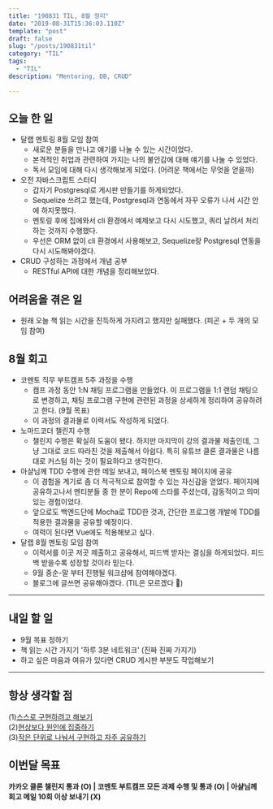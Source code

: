 ```yaml
---
title: "190831 TIL, 8월 정리"
date: "2019-08-31T15:36:03.110Z"
template: "post"
draft: false
slug: "/posts/190831til"
category: "TIL"
tags:
  - "TIL"
description: "Mentoring, DB, CRUD"

---
```


## 오늘 한 일

- 달랩 멘토링 8월 모임 참여
  - 새로운 분들을 만나고 얘기를 나눌 수 있는 시간이었다.
  - 본격적인 취업과 관련하여 가지는 나의 불안감에 대해 얘기를 나눌 수 있었다.
  - 독서 모임에 대해 다시 생각해보게 되었다. (어려운 책에서는 무엇을 얻을까)
- 오전 자바스크립트 스터디
  - 갑자기 Postgresql로 게시판 만들기를 하게되었다.
  - Sequelize 쓰려고 했는데, Postgresql과 연동에서 자꾸 오류가 나서 시간 안에 하지못했다.
  - 멘토링 후에 집에와서 cli 환경에서 예제보고 다시 시도했고, 쿼리 날려서 처리하는 것까지 수행했다.
  - 우선은 ORM 없이 cli 환경에서 사용해보고, Sequelize랑 Postgresql 연동을 다시 시도해봐야겠다.
- CRUD 구성하는 과정에서 개념 공부
  - RESTful API에 대한 개념을 정리해보았다.

## 어려움을 겪은 일

- 원래 오늘 책 읽는 시간을 진득하게 가지려고 했지만 실패했다. (피곤 + 두 개의 모임 참여)

## 8월 회고

- 코멘토 직무 부트캠프 5주 과정을 수행
  - 캠프 과정 동안 1:N 채팅 프로그램을 만들었다. 이 프로그램을 1:1 랜덤 채팅으로 변경하고, 채팅 프로그램 구현에 관련된 과정을 상세하게 정리하여 공유하려고 한다. (9월 목표)
  - 이 과정의 결과물로 이력서도 작성하게 되었다.
- 노마드코더 챌린지 수행
  - 챌린지 수행은 확실히 도움이 됐다. 하지만 마지막이 강의 결과물 제출인데, 그냥 그대로 코드 따라친 것을 제출해서 아쉽다. 특히 유튜브 클론 결과물은 나름대로 커스텀 하는 것이 필요하다고 생각한다.
- 아샬님께 TDD 수행에 관한 메일 보내고, 페이스북 멘토링 페이지에 공유
  - 이 경험을 계기로 좀 더 적극적으로 참여할 수 있는 자신감을 얻었다. 페이지에 공유하고나서 멘티분들 중 한 분이 Repo에 스타를 주셨는데, 감동적이고 의미있는 경험이었다.
  - 앞으로도 백엔드단에 Mocha로 TDD한 것과, 간단한 프로그램 개발에 TDD를 적용한 결과물을 공유할 예정이다.
  - 여력이 된다면 Vue에도 적용해보고 싶다.
- 달랩 8월 멘토링 모임 참여
  - 이력서를 이곳 저곳 제출하고 공유해서, 피드백 받자는 결심을 하게되었다. 피드백 받을수록 성장할 것이라 믿는다.
  - 9월 중순-말 부터 진행될 워크샵에 참여해야겠다.
  - 블로그에 글쓰면 공유해야겠다. (TIL은 모르겠다 🤔)



---

## 내일 할 일

- 9월 목표 정하기
- 책 읽는 시간 가지기 '하루 3분 네트워크' (진짜 진짜 가지기)
- 하고 싶은 마음과 여유가 있다면 CRUD 게시판 부분도 작업해보기

------



## 항상 생각할 점

(1)<u>스스로 구현하려고 해보기</u> <br>(2)<u>현상보다 원인에 집중하기</u> <br>(3)<u>작은 단위로 나눠서 구현하고 자주 공유하기</u>



## 이번달 목표

**카카오 클론 챌린지 통과 (O) | 코멘토 부트캠프 모든 과제 수행 및 통과 (O) | 아샬님께 회고 메일 10회 이상 보내기 (X)**

